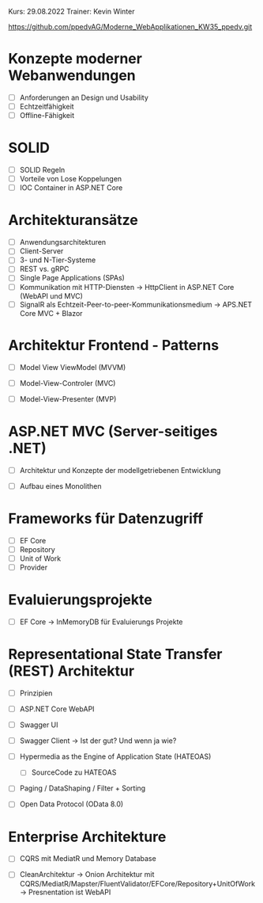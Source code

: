 Kurs: 29.08.2022
Trainer: Kevin Winter


https://github.com/ppedvAG/Moderne_WebApplikationen_KW35_ppedv.git


# Konzepte moderner Webanwendungen

- [ ] Anforderungen an Design und Usability
- [ ] Echtzeitfähigkeit
- [ ] Offline-Fähigkeit

# SOLID
- [ ] SOLID Regeln 
- [ ] Vorteile von Lose Koppelungen 
- [ ] IOC Container in ASP.NET Core 

# Architekturansätze
- [ ] Anwendungsarchitekturen
- [ ] Client-Server
- [ ] 3- und N-Tier-Systeme
- [ ] REST vs. gRPC
- [ ] Single Page Applications (SPAs)
- [ ] Kommunikation mit HTTP-Diensten -> HttpClient in ASP.NET Core (WebAPI und MVC)
- [ ] SignalR als Echtzeit-Peer-to-peer-Kommunikationsmedium -> APS.NET Core MVC + Blazor 

# Architektur Frontend - Patterns
- [ ] Model View ViewModel (MVVM)
- [ ] Model-View-Controler (MVC)
- [ ] Model-View-Presenter (MVP)



# ASP.NET MVC (Server-seitiges .NET)
- [ ] Architektur und Konzepte der modellgetriebenen Entwicklung
- [ ] Aufbau eines Monolithen


# Frameworks für Datenzugriff
- [ ] EF Core
- [ ] Repository
- [ ] Unit of Work
- [ ] Provider

# Evaluierungsprojekte 
- [ ] EF Core -> InMemoryDB für Evaluierungs Projekte 

# Representational State Transfer (REST) Architektur
- [ ] Prinzipien
- [ ] ASP.NET Core WebAPI
- [ ] Swagger UI 
- [ ] Swagger Client -> Ist der gut? Und wenn ja wie?

- [ ] Hypermedia as the Engine of Application State (HATEOAS)
    - [ ] SourceCode zu HATEOAS

- [ ] Paging / DataShaping / Filter + Sorting
- [ ] Open Data Protocol (OData 8.0)

# Enterprise Architekture
- [ ] CQRS mit MediatR und Memory Database
- [ ] CleanArchitektur -> Onion Architektur mit CQRS/MediatR/Mapster/FluentValidator/EFCore/Repository+UnitOfWork -> Presnentation ist WebAPI 

